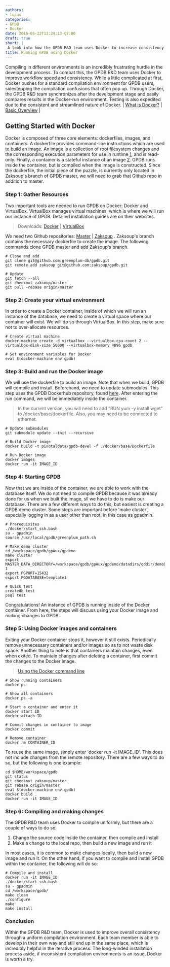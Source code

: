 ```yaml
---
authors:
- lucas
categories:
- GPDB
- Docker
date: 2016-06-22T13:24:13-07:00
draft: true
short: |
 A look into how the GPDB R&D team uses Docker to increase consistency. 
title: Running GPDB using Docker
---
```


Compiling in different environments is an incredibly frustrating hurdle in the development process. To combat this, the GPDB R&D team uses Docker to improve workflow speed and consistency. While a little complicated at first, Docker pushes for a standard compilation environment for GPDB users, sidestepping the compilation confusions that often pop up. Through Docker, the GPDB R&D team synchronizes after the development stage and easily compares results in the Docker-run environment. Testing is also expedited due to the consistent and streamlined nature of Docker. | [What is Docker?](https://www.docker.com/what-docker) | [Basic Overview](http://www.troubleshooters.com/linux/docker/docker_newbie.htm) | 

## Getting Started with Docker
Docker is composed of three core elements: dockerfiles, images, and containers. A dockerfile provides command-line instructions which are used to build an image. An image is a collection of root filesystem changes and the corresponding execution parameters for use in runtime [1](https://docs.docker.com/engine/reference/glossary/#image), and is read-only. Finally, a container is a stateful instance of an image [2](https://docs.docker.com/engine/reference/glossary/#container). GPDB runs inside the container, but is compiled when the image is constructed. Since the dockerfile, the initial piece of the puzzle, is currently only located in Zaksoup's branch of GPDB master, we will need to grab that Github repo in addition to master. 

### Step 1: Gather Resources
Two important tools are needed to run GPDB on Docker: Docker and VirtualBox. VirtualBox manages virtual machines, which is where we will run our instance of GPDB. Detailed installation guides are on their websites. 

> Downloads: [Docker](https://docs.docker.com/mac/) | [VirtualBox](https://www.virtualbox.org/wiki/Downloads)

We need two Github repositories: [Master](https://github.com/greenplum-db/gpdb) | [Zaksoup](https://github.com/zaksoup/gpdb) . Zaksoup's branch contains the necessary dockerfile to create the image. The following commands clone GPDB master and add Zaksoup's branch.

```
# Clone and add
git clone git@github.com:greenplum-db/gpdb.git
git remote add zaksoup git@github.com:zaksoup/gpdb.git

# Update
git fetch --all
git checkout zaksoup/master
git pull -rebase origin/master
```

### Step 2: Create your virtual environment
In order to create a Docker container, inside of which we will run an instance of the database, we need to create a virtual space where our container will exist. We will do so through VirtualBox. In this step, make sure not to over-allocate resources.

```
# Create virtual machine
docker-machine create -d virtualbox --virtualbox-cpu-count 2 --virtualbox-disk-size 50000 --virtualbox-memory 4096 gpdb

# Set environment variables for Docker
eval $(docker-machine env gpdb)
```

### Step 3: Build and run the Docker image
We will use the dockerfile to build an image. Note that when we build, GPDB will compile and install. Beforehand, we need to update submodules. This step uses the GPDB Dockerhub repository, found [here](https://hub.docker.com/r/pivotaldata/gpdb-devel/). After entering the run command, we will be immediately inside the container. 

> In the current version, you will need to add "RUN yum -y install wget" to /docker/base/dockerfile. Also, you may need to be connected to ethernet.

```
# Update submodules
git submodule update --init --recursive

# Build Docker image
docker build -t pivotaldata/gpdb-devel -f ./docker/base/Dockerfile

# Run Docker image
docker images
docker run -it IMAGE_ID
```

### Step 4: Starting GPDB
Now that we are inside of the container, we are able to work with the database itself. We do not need to compile GPDB because it was already done for us when we built the image, sll we have to do is make our database. There are a few different ways to do this, but easiest is creating a GPDB demo cluster. Some steps are important before 'make cluster', especially logging in as a user other than root, in this case as gpadmin.

```
# Prerequisites
./docker/start_ssh.bash
su - gpadmin 
source /usr/local/gpdb/greenplum_path.sh

# Make demo cluster
cd /workspace/gpdb/gpAux/gpdemo
make cluster 
export MASTER_DATA_DIRECTORY=/workspace/gpdb/gpAux/gpdemo/datadirs/qddir/demoDataDir-1
export PGPORT=15432
export PGDATABASE=template1

# Quick test
createdb test 
psql test
```

Congratulations! An instance of GPDB is running inside of the Docker container. From here, the steps will discuss using your Docker image and making changes to GPDB. 

### Step 5: Using Docker images and containers
Exiting your Docker container stops it, however it still exists. Periodically remove unnecessary containers and/or images so as to not waste disk space. Another thing to note is that containers maintain changes, even when exited. To maintain changes after deleting a container, first commit the changes to the Docker image. 

> [Using the Docker command line](https://docs.docker.com/engine/reference/commandline/cli/)

```
# Show running containers
docker ps

# Show all containers
docker ps -a

# Start a container and enter it
docker start ID
docker attach ID

# Commit changes in container to image
docker commit

# Remove container
docker rm CONTAINER_ID
```

To reuse the same image, simply enter 'docker run -it IMAGE_ID'. This does not include changes from the remote repository. There are a few ways to do so, but the following is one example: 

```
cd $HOME/workspace/gpdb
git status
git checkout zaksoup/master
git rebase origin/master
eval $(docker-machine env gpdb)
docker build .
docker run -it IMAGE_ID
```

### Step 6: Compiling and making changes
The GPDB R&D team uses Docker to compile uniformly, but there are a couple of ways to do so: 
1. Change the source code inside the container, then compile and install
2. Make a change to the local repo, then build a new image and run it

In most cases, it is common to make changes locally, then build a new image and run it. On the other hand, if you want to compile and install GPDB within the container, the following will do so:

```
# Compile and install
docker run -it IMAGE_ID
./docker/start_ssh.bash
su - gpadmin
cd /workspace/gpdb/
make clean
./configure
make
make install
```

### Conclusion
Within the GPDB R&D team, Docker is used to improve overall consistency through a uniform compilation environment. Each team member is able to develop in their own way and still end up in the same place, which is incredibly helpful in the iterative process. The long-winded installation process aside, if inconsistent compilation environments is an issue, Docker is worth a try.

